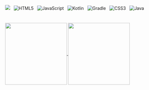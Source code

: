

![](https://komarev.com/ghpvc/?username=MrFast-js&label=Profile%20Views&color=04aed9&style=for-the-badge) &nbsp;
![HTML5](https://img.shields.io/badge/html5-%23E34F26.svg?style=for-the-badge&logo=html5&logoColor=white) &nbsp;
![JavaScript](https://img.shields.io/badge/javascript-%23323330.svg?style=for-the-badge&logo=javascript&logoColor=%23F7DF1E) &nbsp;
![Kotlin](https://img.shields.io/badge/kotlin-3c3884.svg?style=for-the-badge&logo=kotlin) &nbsp;
![Gradle](https://img.shields.io/badge/Gradle-02303A.svg?style=for-the-badge&logo=Gradle&logoColor=white) &nbsp;
![CSS3](https://img.shields.io/badge/css3-%231572B6.svg?style=for-the-badge&logo=css3&logoColor=white) &nbsp;
![Java](https://img.shields.io/badge/java-%23ED8B00.svg?style=for-the-badge&logo=openjdk&logoColor=white) &nbsp;

#
<a href="https://github.com/anuraghazra/github-readme-stats">
  <img height=200 align="center" src="https://github-readme-stats.vercel.app/api?username=MrFast-js&show_icons=true&theme=dark&text_color=AFAFAF&title_color=FFFFFF&icon_color=35CF5C&card_width=420" />
</a>
<a href="https://github.com/anuraghazra/convoychat">
  <img height=200 align="center" src="https://github-readme-stats.vercel.app/api/top-langs/?username=MrFast-js&show_icons=true&theme=dark&text_color=AFAFAF&title_color=FFFFFF&icon_color=35CF5C&layout=compact&card_width=420" />
</a>
